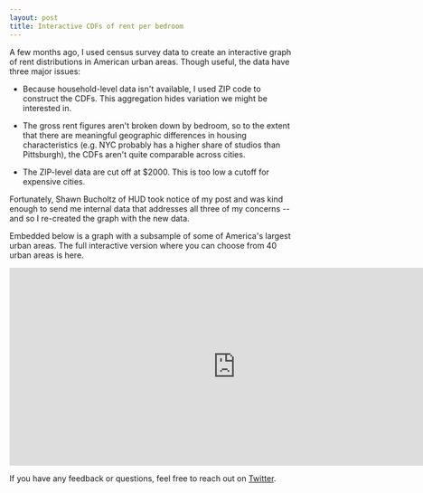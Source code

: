 ```yaml
---
layout: post
title: Interactive CDFs of rent per bedroom 
---
```


A few months ago, I used census survey data to create an interactive
graph of rent distributions in American urban areas. Though useful, the
data have three major issues:

* Because household-level data isn't available, I used ZIP code to
construct the CDFs. This aggregation hides variation we might be
interested in. 

* The gross rent figures aren't broken down by bedroom,
so to the extent that there are meaningful geographic differences in
housing characteristics (e.g. NYC probably has a higher share of studios than Pittsburgh),
the CDFs aren't quite comparable across cities. 

* The ZIP-level data are cut off at $2000. This is too low a cutoff for expensive cities.

Fortunately, Shawn Bucholtz of HUD took notice of my post and was kind enough to send me internal data that addresses all three of my concerns -- and so I re-created the graph with the new data. 

Embedded below is a graph with a subsample of some of America's largest urban areas. The full interactive version where you can choose from 40 urban areas is here. 

<iframe src="https://cdn.rawgit.com/johnricco/fb0c35819069f5e8e9c7/raw/213b83eb53a52b572233c743fb2c54cda627a18f/cdf.html"; width=800; height=350; seamless; frameborder=0;></iframe>

If you have any feedback or questions, feel free to reach out on [Twitter](https://twitter.com/riccoja).
